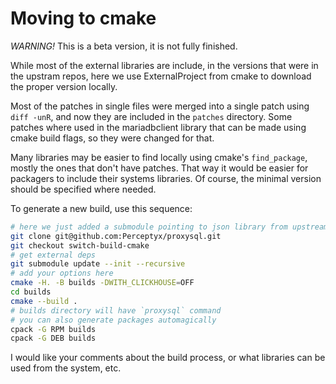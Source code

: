 Moving to cmake
===============

*WARNING!* This is a beta version, it is not fully finished.

While most of the external libraries are include, in the versions that were in the upstram repos,
here we use ExternalProject from cmake to download the proper version locally.

Most of the patches in single files were merged into a single patch using `diff -unR`, and
now they are included in the `patches` directory. Some patches where used in the mariadbclient
library that can be made using cmake build flags, so they were changed for that.

Many libraries may be easier to find locally using cmake's `find_package`, mostly the ones that
don't have patches. That way it would be easier for packagers to include their systems libraries.
Of course, the minimal version should be specified where needed.

To generate a new build, use this sequence:

```bash
# here we just added a submodule pointing to json library from upstream
git clone git@github.com:Perceptyx/proxysql.git
git checkout switch-build-cmake
# get external deps
git submodule update --init --recursive
# add your options here
cmake -H. -B builds -DWITH_CLICKHOUSE=OFF
cd builds
cmake --build .
# builds directory will have `proxysql` command
# you can also generate packages automagically
cpack -G RPM builds
cpack -G DEB builds
```
I would like your comments about the build process, or what libraries can be used from the system, etc.

